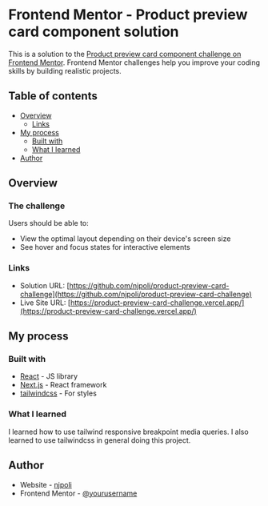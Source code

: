 # Frontend Mentor - Product preview card component solution

This is a solution to the [Product preview card component challenge on Frontend Mentor](https://www.frontendmentor.io/challenges/product-preview-card-component-GO7UmttRfa). Frontend Mentor challenges help you improve your coding skills by building realistic projects. 

## Table of contents

- [Overview](#overview)
  - [Links](#links)
- [My process](#my-process)
  - [Built with](#built-with)
  - [What I learned](#what-i-learned)
- [Author](#author)

## Overview

### The challenge

Users should be able to:

- View the optimal layout depending on their device's screen size
- See hover and focus states for interactive elements

### Links

- Solution URL: [https://github.com/njpoli/product-preview-card-challenge](https://github.com/njpoli/product-preview-card-challenge)
- Live Site URL: [https://product-preview-card-challenge.vercel.app/](https://product-preview-card-challenge.vercel.app/)

## My process

### Built with

- [React](https://reactjs.org/) - JS library
- [Next.js](https://nextjs.org/) - React framework
- [tailwindcss](https://tailwindcss.com/) - For styles

### What I learned

I learned how to use tailwind responsive breakpoint media queries.  I also learned to use tailwindcss in general doing this project.

## Author

- Website - [njpoli](https://www.github.com/njpoli)
- Frontend Mentor - [@yourusername](https://www.frontendmentor.io/profile/yourusername)
